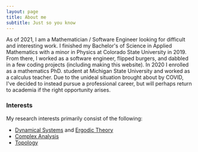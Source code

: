 ```yaml
---
layout: page
title: About me
subtitle: Just so you know
---
```


As of 2021, I am a Mathematician / Software Engineer looking for difficult and interesting work. I finished my Bachelor's of Science in Applied Mathematics with a minor in Physics at Colorado State University in 2019. From there, I worked as a software engineer, flipped burgers, and dabbled in a few coding projects (including making this website). In 2020 I enrolled as a mathematics PhD. student at Michigan State University and worked as a calculus teacher. Due to the unideal situation brought about by COVID, I've decided to instead pursue a professional career, but will perhaps return to academia if the right opportunity arises.

### Interests

My research interests primarily consist of the following:

- [Dynamical Systems](https://en.wikipedia.org/wiki/Dynamical_system) and [Ergodic Theory](https://en.wikipedia.org/wiki/Ergodic_theory)
- [Complex Analysis](https://en.wikipedia.org/wiki/Complex_analysis)
- [Topology](https://en.wikipedia.org/wiki/Topology)
